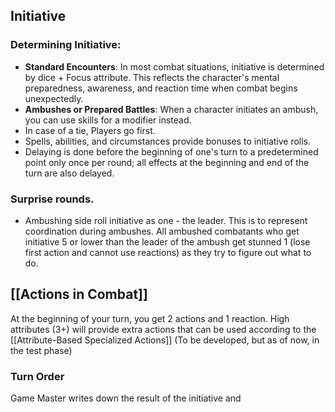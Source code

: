 ## Initiative

### Determining Initiative:

- **Standard Encounters**: In most combat situations, initiative is determined by dice + Focus attribute. This reflects the character's mental preparedness, awareness, and reaction time when combat begins unexpectedly.    
- **Ambushes or Prepared Battles**: When a character initiates an ambush, you can use skills for a modifier instead.
- In case of a tie, Players go first.    
- Spells, abilities, and circumstances provide bonuses to initiative rolls.
- Delaying is done before the beginning of one's turn to a predetermined point only once per round; all effects at the beginning and end of the turn are also delayed.

### Surprise rounds.

- Ambushing side roll initiative as one - the leader. This is to represent coordination during ambushes. All ambushed combatants who get initiative 5 or lower than the leader of the ambush get stunned 1 (lose first action and cannot use reactions) as they try to figure out what to do.

## [[Actions in Combat]]

At the beginning of your turn, you get 2 actions and 1 reaction. High attributes (3+) will provide extra actions that can be used according to the [[Attribute-Based Specialized Actions]] 
(To be developed, but as of now, in the test phase)

### Turn Order
Game Master writes down the result of the initiative and 